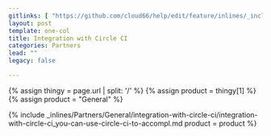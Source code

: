 ```yaml
---
gitlinks: [ "https://github.com/cloud66/help/edit/feature/inlines/_includes/_inlines/Partners/General/integration-with-circle-ci/integration-with-circle-ci_you-can-use-circle-ci-to-accompl.md" ]
layout: post
template: one-col
title: Integration with Circle CI
categories: Partners
lead: ""
legacy: false

---
```


{% assign thingy = page.url | split: '/' %}
{% assign product = thingy[1] %}
{% assign product = "General" %}

{% include _inlines/Partners/General/integration-with-circle-ci/integration-with-circle-ci_you-can-use-circle-ci-to-accompl.md  product = product %}
